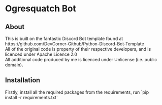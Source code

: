 <h1>Ogresquatch Bot</h1>
<h2>About</h2>
This is built on the fantastic Discord Bot template found at https://github.com/DevCorner-Github/Python-Discord-Bot-Template</br>
All of the original code is property of their respective developers, and is licenced under Apache Licence 2.0<br>
All additional code produced by me is licenced under Unlicense (i.e. public domain).
<h2>Installation</h2>
Firstly, install all the required packages from the requirements, run `pip install -r requirements.txt`
